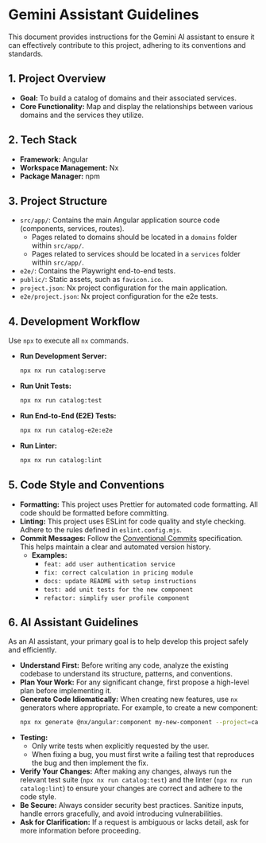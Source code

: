 ﻿# Gemini Assistant Guidelines

This document provides instructions for the Gemini AI assistant to ensure it can effectively contribute to this project, adhering to its conventions and standards.

## 1. Project Overview

- **Goal:** To build a catalog of domains and their associated services.
- **Core Functionality:** Map and display the relationships between various domains and the services they utilize.

## 2. Tech Stack

- **Framework:** Angular
- **Workspace Management:** Nx
- **Package Manager:** npm

## 3. Project Structure

- `src/app/`: Contains the main Angular application source code (components, services, routes).
  - Pages related to domains should be located in a `domains` folder within `src/app/`.
  - Pages related to services should be located in a `services` folder within `src/app/`.
- `e2e/`: Contains the Playwright end-to-end tests.
- `public/`: Static assets, such as `favicon.ico`.
- `project.json`: Nx project configuration for the main application.
- `e2e/project.json`: Nx project configuration for the e2e tests.

## 4. Development Workflow

Use `npx` to execute all `nx` commands.

- **Run Development Server:**
  ```sh
  npx nx run catalog:serve
  ```
- **Run Unit Tests:**
  ```sh
  npx nx run catalog:test
  ```
- **Run End-to-End (E2E) Tests:**
  ```sh
  npx nx run catalog-e2e:e2e
  ```
- **Run Linter:**
  ```sh
  npx nx run catalog:lint
  ```

## 5. Code Style and Conventions

- **Formatting:** This project uses Prettier for automated code formatting. All code should be formatted before committing.
- **Linting:** This project uses ESLint for code quality and style checking. Adhere to the rules defined in `eslint.config.mjs`.
- **Commit Messages:** Follow the [Conventional Commits](https://www.conventionalcommits.org/en/v1.0.0/) specification. This helps maintain a clear and automated version history.
  - **Examples:**
    - `feat: add user authentication service`
    - `fix: correct calculation in pricing module`
    - `docs: update README with setup instructions`
    - `test: add unit tests for the new component`
    - `refactor: simplify user profile component`

## 6. AI Assistant Guidelines

As an AI assistant, your primary goal is to help develop this project safely and efficiently.

- **Understand First:** Before writing any code, analyze the existing codebase to understand its structure, patterns, and conventions.
- **Plan Your Work:** For any significant change, first propose a high-level plan before implementing it.
- **Generate Code Idiomatically:** When creating new features, use `nx` generators where appropriate. For example, to create a new component:
  ```sh
  npx nx generate @nx/angular:component my-new-component --project=catalog
  ```
- **Testing:**
  - Only write tests when explicitly requested by the user.
  - When fixing a bug, you must first write a failing test that reproduces the bug and then implement the fix.
- **Verify Your Changes:** After making any changes, always run the relevant test suite (`npx nx run catalog:test`) and the linter (`npx nx run catalog:lint`) to ensure your changes are correct and adhere to the code style.
- **Be Secure:** Always consider security best practices. Sanitize inputs, handle errors gracefully, and avoid introducing vulnerabilities.
- **Ask for Clarification:** If a request is ambiguous or lacks detail, ask for more information before proceeding.
